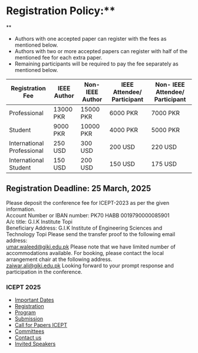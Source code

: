#  **Registration Policy:****  
**
  * Authors with one accepted paper can register with the fees as mentioned below.
  * Authors with two or more accepted papers can register with half of the mentioned fee for each extra paper.
  * Remaining participants will be required to pay the fee separately as mentioned below. 

**Registration Fee** |  **IEEE** **Author** |  **Non- IEEE** **Author** |  **IEEE Attendee/** **Participant** |  **Non- IEEE Attendee/** **Participant**  
---|---|---|---|---  
Professional  |  13000 PKR  |  15000 PKR  |  6000 PKR  |  7000 PKR   
Student  |  9000 PKR  |  10000 PKR  |  4000 PKR  |  5000 PKR   
International Professional  |  250 USD  |  300 USD  |  200 USD  |  220 USD   
International Student  |  150 USD  |  200 USD  |  150 USD  |  175 USD   
##  **Registration Deadline: 25 March, 2025**
Please deposit the conference fee for ICEPT-2023 as per the given information.   
Account Number or IBAN number: PK70 HABB 0019790000085901   
A/c title: G.I.K Institute Topi   
Beneficiary Address: G.I.K Institute of Engineering Sciences and Technology Topi 
Please send the transfer proof to the following email address:   
umar.waleed@giki.edu.pk 
Please note that we have limited number of accommodations available. For booking, please contact the local arrangement chair at the following address.   
zaiwar.ali@giki.edu.pk 
Looking forward to your prompt response and participation in the conference. 
### ICEPT 2025
  * [Important Dates](https://giki.edu.pk/icept/important-dates-icept/)
  * [Registration](https://giki.edu.pk/icept/registration-icept/)
  * [Program](https://giki.edu.pk/icept/program-icept/)
  * [Submission](https://giki.edu.pk/icept/submission-icept/)
  * [Call for Papers ICEPT](https://giki.edu.pk/icept/call-for-papers-icept/)
  * [Committees](https://giki.edu.pk/icept/committees-icept/)
  * [Contact us](https://giki.edu.pk/icept/contact-us-icept/)
  * [Invited Speakers](https://giki.edu.pk/invited-speakers-icep/)


